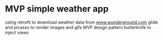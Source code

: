 # MVP simple weather app
using retrofit to download weather data from www.wunderground.com
glide and picasso to render images and gifs
MVP design pattern 
butterknife to inject views
